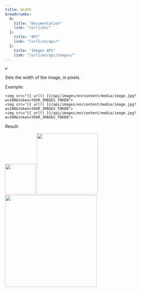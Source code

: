 ```yaml
---
title: Width
breadcrumbs:
  0:
    title: "Documentation"
    link: "[url]/en/"
  1:
    title: "API"
    link: "[url]/en/api/"
  2:
    title: "Images API"
    link: "[url]/en/api/images/"
---
```


`w`

Sets the width of the image, in pixels.

Example:

```twig
<img src="{{ url() }}/api/images/en/content/media/image.jpg?w=100&token=YOUR_IMAGES_TOKEN">
<img src="{{ url() }}/api/images/en/content/media/image.jpg?w=200&token=YOUR_IMAGES_TOKEN">
<img src="{{ url() }}/api/images/en/content/media/image.jpg?w=300&token=YOUR_IMAGES_TOKEN">
```

Result:

<img width="100" class="inline" src="[url]/api/images/en/content/media/image.jpg?q=70&w=100&dpr=2&token=4864fb8e1ebe080e6e4ad5c4363083a6">
<img width="200" class="inline" src="[url]/api/images/en/content/media/image.jpg?q=70&w=200&dpr=2&token=4864fb8e1ebe080e6e4ad5c4363083a6">
<img width="300" class="inline" src="[url]/api/images/en/content/media/image.jpg?q=70&w=300&dpr=2&token=4864fb8e1ebe080e6e4ad5c4363083a6">
